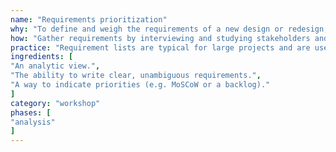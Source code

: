 ```yaml
---
name: "Requirements prioritization"
why: "To define and weigh the requirements of a new design or redesign, considering the interest of all concerned stakeholders."
how: "Gather requirements by interviewing and studying stakeholders and their contexts. Determine whether requirements are clear and complete. Identify priorities together with stakeholders. Requirement lists could include requirements for the user, design, context, architecture, technical aspects or performance. Requirements can be written as a list, or explained in the form of user stories."
practice: "Requirement lists are typical for large projects and are used for release planning. To minimize risk during development, the most important high-risk requirements are implemented first"
ingredients: [
"An analytic view.",
"The ability to write clear, unambiguous requirements.",
"A way to indicate priorities (e.g. MoSCoW or a backlog)."
]
category: "workshop"
phases: [
"analysis"
]
---
```

